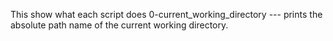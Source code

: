 This show what each script does
0-current_working_directory  --- prints the absolute path name of the current working directory.
